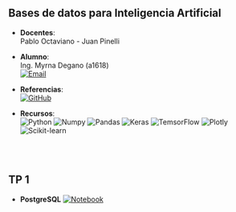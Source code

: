 ## Bases de datos para Inteligencia Artificial

* **Docentes**:  
Pablo Octaviano - Juan Pinelli


* **Alumno**:  
Ing. Myrna Degano (a1618)
<br><a href="mailto:myrna.l.degano@gmail.com"><img alt="Email" src="https://img.shields.io/badge/Gmail-myrna.l.degano@gmail.com-B9E1F5?style=flat-square&logo=gmail"></a>


* **Referencias**:  
<a href="https://github.com/FIUBA-Posgrado-Inteligencia-Artificial/BDIA" target="_blank"><img alt="GitHub" src="https://img.shields.io/badge/FIUBA%20Posgrado%20Inteligencia%20Artificial-BDIA-B9E1F5?style=flat-square&logo=github"></a>


* **Recursos**:  
<img src="https://img.shields.io/badge/Python-B9E1F5?style=for-the-badge&logo=python&logoColor=white" alt="Python" /> <img src="https://img.shields.io/badge/Numpy-B9E1F5?style=for-the-badge&logo=numpy&logoColor=white" alt="Numpy" /> <img src="https://img.shields.io/badge/Pandas-B9E1F5?style=for-the-badge&logo=pandas&logoColor=white" alt="Pandas" /> <img src="https://img.shields.io/badge/Keras-B9E1F5?style=for-the-badge&logo=keras&logoColor=white" alt="Keras" /> <img src="https://img.shields.io/badge/TensorFlow-B9E1F5?style=for-the-badge&logo=tensorflow&logoColor=white" alt="TemsorFlow" /> <img src="https://img.shields.io/badge/Plotly-B9E1F5?style=for-the-badge&logo=plotly&logoColor=white" alt="Plotly" /> <img src="https://img.shields.io/badge/scikit_learn-B9E1F5?style=for-the-badge&logo=scikit-learn&logoColor=white" alt="Scikit-learn" />

<br><br>
## TP 1

* **PostgreSQL**
<a href="https://github.com/mdegano-fiuba/CEIA_NLP/tree/main/1.%20Vectorizaci%C3%B3n" target="_blank"><img alt="Notebook" src="https://img.shields.io/badge/Google%20Colab-Ver%20notebook%20(Desarrollo%20y%20conclusiones)-B9E1F5?style=flat-square&logo=googlecolab"></a>
